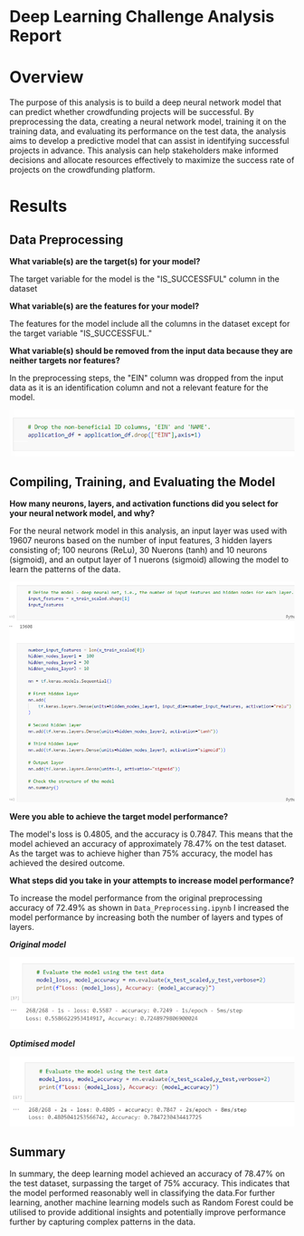 
# Deep Learning Challenge Analysis Report

# Overview 

The purpose of this analysis is to build a deep neural network model that can predict whether crowdfunding projects will be successful. By preprocessing the data, creating a neural network model, training it on the training data, and evaluating its performance on the test data, the analysis aims to develop a predictive model that can assist in identifying successful projects in advance. This analysis can help stakeholders make informed decisions and allocate resources effectively to maximize the success rate of projects on the crowdfunding platform.

# Results

## Data Preprocessing

**What variable(s) are the target(s) for your model?**

The target variable for the model is the "IS_SUCCESSFUL" column in the dataset

**What variable(s) are the features for your model?**

The features for the model include all the columns in the dataset except for the target variable "IS_SUCCESSFUL." 

**What variable(s) should be removed from the input data because they are neither targets nor features?**

In the preprocessing steps, the "EIN" column was dropped from the input data as it is an identification column and not a relevant feature for the model. 

![alt text](<Drop EIN.png>)

## Compiling, Training, and Evaluating the Model

**How many neurons, layers, and activation functions did you select for your neural network model, and why?**

For the neural network model in this analysis, an input layer was used with 19607 neurons based on the number of input features, 3 hidden layers consisting of; 100 neurons (ReLu), 30 Nuerons (tanh) and 10 neurons (sigmoid), and an output layer of 1 nuerons (sigmoid) allowing the model to learn the patterns of the data. 

![alt text](Layers.png)

**Were you able to achieve the target model performance?**

The model's loss is 0.4805, and the accuracy is 0.7847. This means that the model achieved an accuracy of approximately 78.47% on the test dataset. As the target was to achieve higher than 75% accuracy, the model has achieved the desired outcome.

**What steps did you take in your attempts to increase model performance?**

To increase the model performance from the original preprocessing accuracy of 72.49% as shown in `Data_Preprocessing.ipynb` I increased the model performance by increasing both the number of layers and types of layers.

***Original model***

![alt text](<Data_Preprocessing accuracy.png>)

***Optimised model***

![alt text](<AlphabetSoupCharity_Optimisation accuracy.png>)

## Summary

In summary, the deep learning model achieved an accuracy of 78.47% on the test dataset, surpassing the target of 75% accuracy. This indicates that the model performed reasonably well in classifying the data.For further learning, another machine learning models such as Random Forest could be utilised to provide additional insights and potentially improve performance further by capturing complex patterns in the data.
